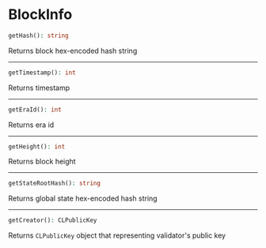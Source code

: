 # BlockInfo

```php
getHash(): string
```
Returns block hex-encoded hash string

---
```php
getTimestamp(): int
```
Returns timestamp

---
```php
getEraId(): int
```
Returns era id

---
```php
getHeight(): int
```
Returns block height

---
```php
getStateRootHash(): string
```
Returns global state hex-encoded hash string

---
```php
getCreator(): CLPublicKey
```
Returns `CLPublicKey` object that representing validator's public key
